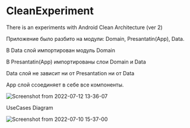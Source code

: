 # CleanExperiment

There is an experiments with Android Clean Architecture (ver 2)


Приложение было разбито на модули: Domain, Presantatin(App), Data.

В Data слой импортирован модуль Domain

В Presantatin(App) импортированы слои Domain и Data

Data слой не зависит ни от Presantation ни от Data


App слой ссоединяет в себе все компоненты.

![Screenshot from 2022-07-12 13-36-07](https://user-images.githubusercontent.com/93651407/178436195-14daba54-7234-4c14-bc4a-9128a8760cba.png)






UseCases Diagram


![Screenshot from 2022-07-10 15-37-00](https://user-images.githubusercontent.com/93651407/178142804-ad429064-c849-4b2f-b4a3-55dfb43da981.png)

